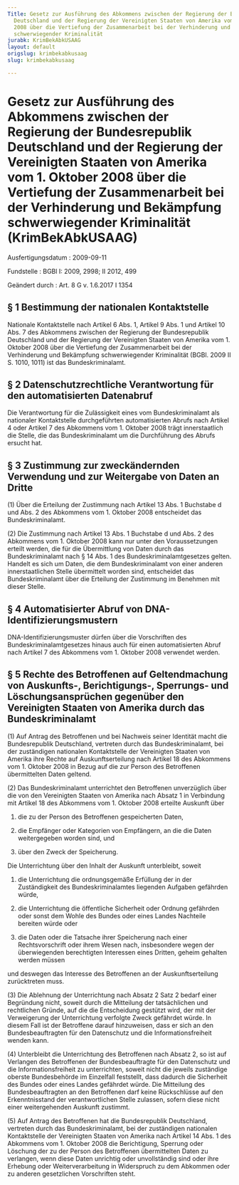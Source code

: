 ```yaml
---
Title: Gesetz zur Ausführung des Abkommens zwischen der Regierung der Bundesrepublik
  Deutschland und der Regierung der Vereinigten Staaten von Amerika vom 1. Oktober
  2008 über die Vertiefung der Zusammenarbeit bei der Verhinderung und Bekämpfung
  schwerwiegender Kriminalität
jurabk: KrimBekAbkUSAAG
layout: default
origslug: krimbekabkusaag
slug: krimbekabkusaag

---
```


# Gesetz zur Ausführung des Abkommens zwischen der Regierung der Bundesrepublik Deutschland und der Regierung der Vereinigten Staaten von Amerika vom 1. Oktober 2008 über die Vertiefung der Zusammenarbeit bei der Verhinderung und Bekämpfung schwerwiegender Kriminalität (KrimBekAbkUSAAG)

Ausfertigungsdatum
:   2009-09-11

Fundstelle
:   BGBl I: 2009, 2998; II 2012, 499

Geändert durch
:   Art. 8 G v. 1.6.2017 I 1354


## § 1 Bestimmung der nationalen Kontaktstelle

Nationale Kontaktstelle nach Artikel 6 Abs. 1, Artikel 9 Abs. 1 und
Artikel 10 Abs. 7 des Abkommens zwischen der Regierung der
Bundesrepublik Deutschland und der Regierung der Vereinigten Staaten
von Amerika vom 1. Oktober 2008 über die Vertiefung der Zusammenarbeit
bei der Verhinderung und Bekämpfung schwerwiegender Kriminalität
(BGBl. 2009 II S. 1010, 1011) ist das Bundeskriminalamt.


## § 2 Datenschutzrechtliche Verantwortung für den automatisierten Datenabruf

Die Verantwortung für die Zulässigkeit eines vom Bundeskriminalamt als
nationaler Kontaktstelle durchgeführten automatisierten Abrufs nach
Artikel 4 oder Artikel 7 des Abkommens vom 1. Oktober 2008 trägt
innerstaatlich die Stelle, die das Bundeskriminalamt um die
Durchführung des Abrufs ersucht hat.


## § 3 Zustimmung zur zweckändernden Verwendung und zur Weitergabe von Daten an Dritte

(1) Über die Erteilung der Zustimmung nach Artikel 13 Abs. 1 Buchstabe
d und Abs. 2 des Abkommens vom 1. Oktober 2008 entscheidet das
Bundeskriminalamt.

(2) Die Zustimmung nach Artikel 13 Abs. 1 Buchstabe d und Abs. 2 des
Abkommens vom 1. Oktober 2008 kann nur unter den Voraussetzungen
erteilt werden, die für die Übermittlung von Daten durch das
Bundeskriminalamt nach § 14 Abs. 1 des Bundeskriminalamtgesetzes
gelten. Handelt es sich um Daten, die dem Bundeskriminalamt von einer
anderen innerstaatlichen Stelle übermittelt worden sind, entscheidet
das Bundeskriminalamt über die Erteilung der Zustimmung im Benehmen
mit dieser Stelle.


## § 4 Automatisierter Abruf von DNA-Identifizierungsmustern

DNA-Identifizierungsmuster dürfen über die Vorschriften des
Bundeskriminalamtgesetzes hinaus auch für einen automatisierten Abruf
nach Artikel 7 des Abkommens vom 1. Oktober 2008 verwendet werden.


## § 5 Rechte des Betroffenen auf Geltendmachung von Auskunfts-, Berichtigungs-, Sperrungs- und Löschungsansprüchen gegenüber den Vereinigten Staaten von Amerika durch das Bundeskriminalamt

(1) Auf Antrag des Betroffenen und bei Nachweis seiner Identität macht
die Bundesrepublik Deutschland, vertreten durch das Bundeskriminalamt,
bei der zuständigen nationalen Kontaktstelle der Vereinigten Staaten
von Amerika ihre Rechte auf Auskunftserteilung nach Artikel 18 des
Abkommens vom 1. Oktober 2008 in Bezug auf die zur Person des
Betroffenen übermittelten Daten geltend.

(2) Das Bundeskriminalamt unterrichtet den Betroffenen unverzüglich
über die von den Vereinigten Staaten von Amerika nach Absatz 1 in
Verbindung mit Artikel 18 des Abkommens vom 1. Oktober 2008 erteilte
Auskunft über

1.  die zu der Person des Betroffenen gespeicherten Daten,


2.  die Empfänger oder Kategorien von Empfängern, an die die Daten
    weitergegeben worden sind, und


3.  über den Zweck der Speicherung.



Die Unterrichtung über den Inhalt der Auskunft unterbleibt, soweit

1.  die Unterrichtung die ordnungsgemäße Erfüllung der in der
    Zuständigkeit des Bundeskriminalamtes liegenden Aufgaben gefährden
    würde,


2.  die Unterrichtung die öffentliche Sicherheit oder Ordnung gefährden
    oder sonst dem Wohle des Bundes oder eines Landes Nachteile bereiten
    würde oder


3.  die Daten oder die Tatsache ihrer Speicherung nach einer
    Rechtsvorschrift oder ihrem Wesen nach, insbesondere wegen der
    überwiegenden berechtigten Interessen eines Dritten, geheim gehalten
    werden müssen



und deswegen das Interesse des Betroffenen an der Auskunftserteilung
zurücktreten muss.

(3) Die Ablehnung der Unterrichtung nach Absatz 2 Satz 2 bedarf einer
Begründung nicht, soweit durch die Mitteilung der tatsächlichen und
rechtlichen Gründe, auf die die Entscheidung gestützt wird, der mit
der Verweigerung der Unterrichtung verfolgte Zweck gefährdet würde. In
diesem Fall ist der Betroffene darauf hinzuweisen, dass er sich an den
Bundesbeauftragten für den Datenschutz und die Informationsfreiheit
wenden kann.

(4) Unterbleibt die Unterrichtung des Betroffenen nach Absatz 2, so
ist auf Verlangen des Betroffenen der Bundesbeauftragte für den
Datenschutz und die Informationsfreiheit zu unterrichten, soweit nicht
die jeweils zuständige oberste Bundesbehörde im Einzelfall feststellt,
dass dadurch die Sicherheit des Bundes oder eines Landes gefährdet
würde. Die Mitteilung des Bundesbeauftragten an den Betroffenen darf
keine Rückschlüsse auf den Erkenntnisstand der verantwortlichen Stelle
zulassen, sofern diese nicht einer weitergehenden Auskunft zustimmt.

(5) Auf Antrag des Betroffenen hat die Bundesrepublik Deutschland,
vertreten durch das Bundeskriminalamt, bei der zuständigen nationalen
Kontaktstelle der Vereinigten Staaten von Amerika nach Artikel 14 Abs.
1 des Abkommens vom 1. Oktober 2008 die Berichtigung, Sperrung oder
Löschung der zu der Person des Betroffenen übermittelten Daten zu
verlangen, wenn diese Daten unrichtig oder unvollständig sind oder
ihre Erhebung oder Weiterverarbeitung in Widerspruch zu dem Abkommen
oder zu anderen gesetzlichen Vorschriften steht.


